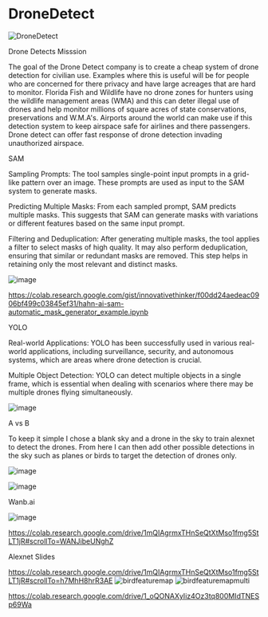 # DroneDetect


![DroneDetect](https://github.com/innovativethinker/dronedetect/assets/127458338/f6a5331f-364f-42f7-8158-abbf13212152)

Drone Detects Misssion

The goal of the Drone Detect company  is to create a cheap system of drone detection for civilian use. Examples where this is useful will be for people who are concerned for there privacy and have large acreages that are hard to monitor. Florida Fish and Wildlife have no drone zones for hunters using the wildlife management areas (WMA) and this can deter illegal use of drones and help monitor millions of square acres of state conservations, preservations and W.M.A's. Airports around the world can make use if this detection system to keep airspace safe for airlines and there passengers. Drone detect can offer fast response of drone detection invading unauthorized airspace.

SAM

Sampling Prompts: The tool samples single-point input prompts in a grid-like pattern over an image. These prompts are used as input to the SAM system to generate masks.

Predicting Multiple Masks: From each sampled prompt, SAM predicts multiple masks. This suggests that SAM can generate masks with variations or different features based on the same input prompt.

Filtering and Deduplication: After generating multiple masks, the tool applies a filter to select masks of high quality. It may also perform deduplication, ensuring that similar or redundant masks are removed. This step helps in retaining only the most relevant and distinct masks.

![image](https://github.com/innovativethinker/dronedetect/assets/127458338/14464d14-1e86-48fa-8153-69b295bd946b)

https://colab.research.google.com/gist/innovativethinker/f00dd24aedeac0906bf499c03845ef31/hahn-ai-sam-automatic_mask_generator_example.ipynb

YOLO

Real-world Applications: YOLO has been successfully used in various real-world applications, including surveillance, security, and autonomous systems, which are areas where drone detection is crucial.

Multiple Object Detection: YOLO can detect multiple objects in a single frame, which is essential when dealing with scenarios where there may be multiple drones flying simultaneously.

![image](https://github.com/innovativethinker/dronedetect/assets/127458338/9a4ec588-936e-4449-b486-b17ad7b07c57)

A vs B

To keep it simple I chose a blank sky and a drone in the sky to train alexnet to detect the drones. 
From here I can then add other possible detections in the sky such as planes or birds to target the detection of drones only.

![image](https://github.com/innovativethinker/dronedetect/assets/127458338/f0c1aa21-e662-4b3c-a01c-e062fca95c15)

![image](https://github.com/innovativethinker/dronedetect/assets/127458338/aaa9687f-6df0-4cf6-99b0-7dcdfb52eaa4)



Wanb.ai

![image](https://github.com/innovativethinker/dronedetect/assets/127458338/168c1067-78b2-4572-97db-82c57042c935)

https://colab.research.google.com/drive/1mQIAgrmxTHnSeQtXtMso1fmg5StLT1jR#scrollTo=WANJibeUNghZ

Alexnet Slides

https://colab.research.google.com/drive/1mQIAgrmxTHnSeQtXtMso1fmg5StLT1jR#scrollTo=h7MhH8hrR3AE
![birdfeaturemap](https://github.com/innovativethinker/dronedetect/assets/127458338/b2dca792-d205-4f94-8580-3c762f7ab62f)
![birdfeaturemapmulti](https://github.com/innovativethinker/dronedetect/assets/127458338/e892b2c5-d1fe-44d3-b4ad-9437642d6367)

https://colab.research.google.com/drive/1_oQONAXyIiz4Oz3tq800MIdTNESp69Wa
